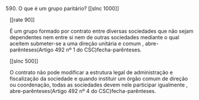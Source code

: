 590. O que  é um  grupo  paritário?
[[slnc 1000]]

[[rate 90]]

É um  grupo  formado  por  contrato entre diversas  sociedades que  não sejam  dependentes  nem entre si nem  de outras sociedades mediante  o qual aceitem submeter-se a uma  direção unitária e comum  , abre-parênteses(Artigo 492  nº 1 do CSC)fecha-parênteses.

[[slnc 500]]

O contrato não pode modificar  a estrutura legal  de administração  e fiscalização da sociedade e quando  instituir  um  órgão comum de direção ou coordenação, todas as sociedades devem  nele participar  igualmente  , abre-parênteses(Artigo 492  nº 4 do CSC)fecha-parênteses.
